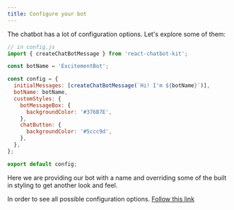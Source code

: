 ```yaml
---
title: Configure your bot
---
```


The chatbot has a lot of configuration options. Let's explore some of them:

```js
// in config.js
import { createChatBotMessage } from 'react-chatbot-kit';

const botName = 'ExcitementBot';

const config = {
  initialMessages: [createChatBotMessage(`Hi! I'm ${botName}`)],
  botName: botName,
  customStyles: {
    botMessageBox: {
      backgroundColor: '#376B7E',
    },
    chatButton: {
      backgroundColor: '#5ccc9d',
    },
  },
};

export default config;
```

Here we are providing our bot with a name and overriding some of the built in styling to get another look and feel.

In order to see all possible configuration options. [Follow this link](/docs/advanced/configuration)
